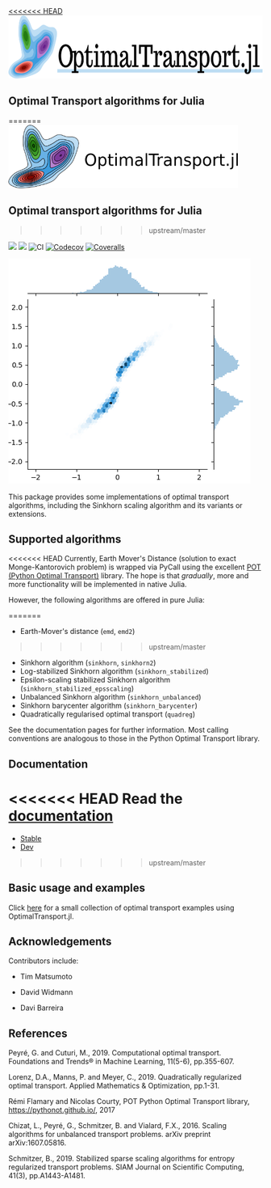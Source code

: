 <a href="http://zsteve.phatcode.net/OptimalTransportDocs/">
<<<<<<< HEAD
<img src="images/optimaltransport_logo2.png" height="125"><br></a>

## Optimal Transport algorithms for Julia
=======
<img src="images/optimaltransport_logo.png" height="125"><br></a>

## Optimal transport algorithms for Julia
>>>>>>> upstream/master

[![](https://img.shields.io/badge/docs-stable-blue.svg)](https://zsteve.github.io/OptimalTransport.jl/stable)
[![](https://img.shields.io/badge/docs-dev-blue.svg)](https://zsteve.github.io/OptimalTransport.jl/dev)
![CI](https://github.com/zsteve/OptimalTransport.jl/workflows/CI/badge.svg?branch=master)
[![Codecov](https://codecov.io/gh/zsteve/OptimalTransport.jl/branch/master/graph/badge.svg)](https://codecov.io/gh/zsteve/OptimalTransport.jl)
[![Coveralls](https://coveralls.io/repos/github/zsteve/OptimalTransport.jl/badge.svg?branch=master)](https://coveralls.io/github/zsteve/OptimalTransport.jl?branch=master)

![example histogram](example.png)

This package provides some implementations of optimal transport algorithms, including the Sinkhorn scaling algorithm and its variants or extensions. 

## Supported algorithms

<<<<<<< HEAD
Currently, Earth Mover's Distance (solution to exact Monge-Kantorovich problem) is wrapped via PyCall using the excellent [POT (Python Optimal Transport)](https://pythonot.github.io/) library. The hope is that _gradually_, more and more functionality will be implemented in native Julia.

However, the following algorithms are offered in pure Julia:

=======
* Earth-Mover's distance (`emd`, `emd2`)
>>>>>>> upstream/master
* Sinkhorn algorithm (`sinkhorn`, `sinkhorn2`)
* Log-stabilized Sinkhorn algorithm (`sinkhorn_stabilized`)
* Epsilon-scaling stabilized Sinkhorn algorithm (`sinkhorn_stabilized_epsscaling`) 
* Unbalanced Sinkhorn algorithm (`sinkhorn_unbalanced`)
* Sinkhorn barycenter algorithm (`sinkhorn_barycenter`)
* Quadratically regularised optimal transport (`quadreg`)

See the documentation pages for further information. Most calling conventions are analogous to those in the Python Optimal Transport library.

## Documentation

<<<<<<< HEAD
Read the [documentation](http://zsteve.phatcode.net/OptimalTransportDocs/)
=======
 - [Stable](https://zsteve.github.io/OptimalTransport.jl/stable)
 - [Dev](https://zsteve.github.io/OptimalTransport.jl/dev)
>>>>>>> upstream/master

## Basic usage and examples

Click [here](http://zsteve.phatcode.net/OptimalTransportDocs/examples/examples.html) for a small collection of optimal transport examples using OptimalTransport.jl.

## Acknowledgements

Contributors include:

- Tim Matsumoto

- David Widmann

- Davi Barreira



## References

Peyré, G. and Cuturi, M., 2019. Computational optimal transport. Foundations and Trends® in Machine Learning, 11(5-6), pp.355-607.

Lorenz, D.A., Manns, P. and Meyer, C., 2019. Quadratically regularized optimal transport. Applied Mathematics & Optimization, pp.1-31.

Rémi Flamary and Nicolas Courty, POT Python Optimal Transport library, https://pythonot.github.io/, 2017

Chizat, L., Peyré, G., Schmitzer, B. and Vialard, F.X., 2016. Scaling algorithms for unbalanced transport problems. arXiv preprint arXiv:1607.05816.

Schmitzer, B., 2019. Stabilized sparse scaling algorithms for entropy regularized transport problems. SIAM Journal on Scientific Computing, 41(3), pp.A1443-A1481.
